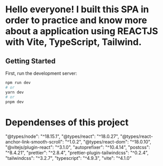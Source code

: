 # Hello everyone! I built this SPA in order to practice and know more about a application using REACTJS with Vite, TypeScript, Tailwind.


## Getting Started

First, run the development server:

```bash
npm run dev
# or
yarn dev
# or
pnpm dev
```

# Dependenses of this project

"@types/node": "^18.15.1",
"@types/react": "^18.0.27",
"@types/react-anchor-link-smooth-scroll": "^1.0.2",
"@types/react-dom": "^18.0.10",
"@vitejs/plugin-react": "^3.1.0",
"autoprefixer": "^10.4.14",
"postcss": "^8.4.21",
"prettier": "^2.8.4",
"prettier-plugin-tailwindcss": "^0.2.4",
"tailwindcss": "^3.2.7",
"typescript": "^4.9.3",
"vite": "^4.1.0"

